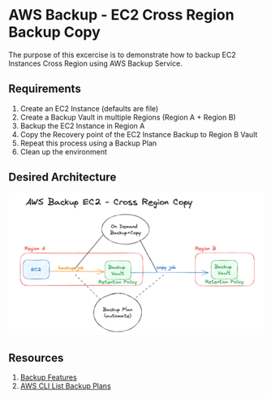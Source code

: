 # AWS Backup - EC2 Cross Region Backup Copy
The purpose of this excercise is to demonstrate how to backup EC2 Instances Cross Region using AWS Backup Service.

## Requirements
1. Create an EC2 Instance (defaults are file)
1. Create a Backup Vault in multiple Regions (Region A + Region B)
1. Backup the EC2 Instance in Region A
1. Copy the Recovery point of the EC2 Instance Backup to Region B Vault
1. Repeat this process using a Backup Plan
1. Clean up the environment

## Desired Architecture
![AWS Backup - EC2 Cross Region Backup Copy](./backup-ec2-cross-region-copy.png)

## Resources
1. [Backup Features](https://docs.aws.amazon.com/aws-backup/latest/devguide/whatisbackup.html#features-by-resource)
1. [AWS CLI List Backup Plans](https://awscli.amazonaws.com/v2/documentation/api/latest/reference/backup/list-backup-plans.html)
